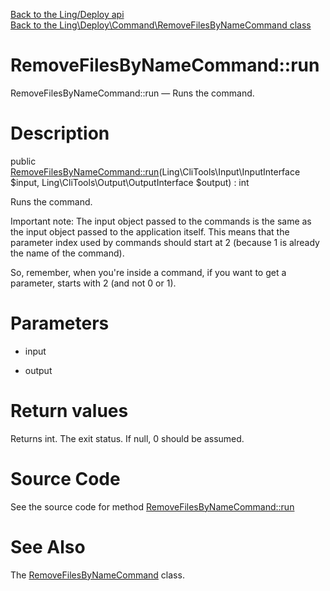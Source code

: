 [Back to the Ling/Deploy api](https://github.com/lingtalfi/Deploy/blob/master/doc/api/Ling/Deploy.md)<br>
[Back to the Ling\Deploy\Command\RemoveFilesByNameCommand class](https://github.com/lingtalfi/Deploy/blob/master/doc/api/Ling/Deploy/Command/RemoveFilesByNameCommand.md)


RemoveFilesByNameCommand::run
================



RemoveFilesByNameCommand::run — Runs the command.




Description
================


public [RemoveFilesByNameCommand::run](https://github.com/lingtalfi/Deploy/blob/master/doc/api/Ling/Deploy/Command/RemoveFilesByNameCommand/run.md)(Ling\CliTools\Input\InputInterface $input, Ling\CliTools\Output\OutputInterface $output) : int




Runs the command.

Important note:
The input object passed to the commands is the same as the input object passed to the application itself.
This means that the parameter index used by commands should start at 2 (because 1 is already the name of the command).

So, remember, when you're inside a command, if you want to get a parameter, starts with 2 (and not 0 or 1).




Parameters
================


- input

    

- output

    


Return values
================

Returns int.
The exit status.
If null, 0 should be assumed.







Source Code
===========
See the source code for method [RemoveFilesByNameCommand::run](https://github.com/lingtalfi/Deploy/blob/master/Command/RemoveFilesByNameCommand.php#L36-L88)


See Also
================

The [RemoveFilesByNameCommand](https://github.com/lingtalfi/Deploy/blob/master/doc/api/Ling/Deploy/Command/RemoveFilesByNameCommand.md) class.



